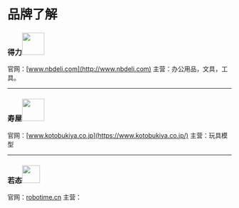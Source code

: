 # 品牌了解
### 得力<img width="50px" src="https://ss0.bdstatic.com/-0U0bnSm1A5BphGlnYG/tam-ogel/2f5394988370fcb10626f6a817c00d65_222_222.jpg">
官网：[www.nbdeli.com](http://www.nbdeli.com)
主营：办公用品，文具，工具。


***
### 寿屋<img width="50px" src="https://tva3.sinaimg.cn/crop.0.0.180.180.180/41e110bdjw1e8qgp5bmzyj2050050aa8.jpg">
官网：[www.kotobukiya.co.jp](https://www.kotobukiya.co.jp/)
主营：玩具模型
***
### 若态<img height="40px" src="https://robotime.cn/wp-content/uploads/2018/11/20181017%E8%8B%A5%E6%80%81%E5%AE%98%E7%BD%91-legal_03.png">
官网：[robotime.cn](https://robotime.cn/)
主营：
<!--stackedit_data:
eyJoaXN0b3J5IjpbNTg1MDU1MjEzLC02Mjc0ODg0OV19
-->